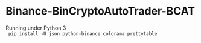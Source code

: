 # Binance-BinCryptoAutoTrader-BCAT
 Running under Python 3 <br>
``` pip install -U json python-binance colorama prettytable```
